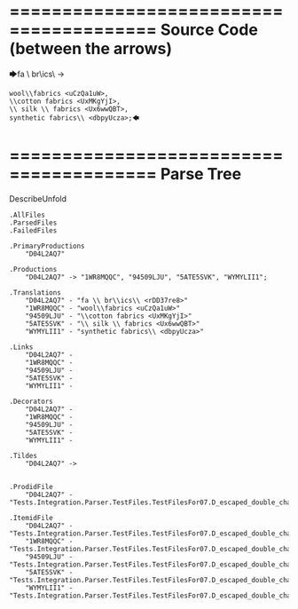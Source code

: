 ========================================
Source Code (between the arrows)
========================================

🡆fa \\ br\\ics\\ <rDD37re8> ->

    wool\\fabrics <uCzQa1uW>,
    \\cotton fabrics <UxMKgYjI>,
    \\ silk \\ fabrics <Ux6wwQBT>,
    synthetic fabrics\\ <dbpyUcza>;🡄

========================================
Parse Tree
========================================
DescribeUnfold

    .AllFiles
    .ParsedFiles
    .FailedFiles

    .PrimaryProductions
        "D04L2AQ7" 

    .Productions
        "D04L2AQ7" -> "1WR8MQQC", "94509LJU", "5ATE5SVK", "WYMYLII1";

    .Translations
        "D04L2AQ7" - "fa \\ br\\ics\\ <rDD37re8>"
        "1WR8MQQC" - "wool\\fabrics <uCzQa1uW>"
        "94509LJU" - "\\cotton fabrics <UxMKgYjI>"
        "5ATE5SVK" - "\\ silk \\ fabrics <Ux6wwQBT>"
        "WYMYLII1" - "synthetic fabrics\\ <dbpyUcza>"

    .Links
        "D04L2AQ7" - 
        "1WR8MQQC" - 
        "94509LJU" - 
        "5ATE5SVK" - 
        "WYMYLII1" - 

    .Decorators
        "D04L2AQ7" - 
        "1WR8MQQC" - 
        "94509LJU" - 
        "5ATE5SVK" - 
        "WYMYLII1" - 

    .Tildes
        "D04L2AQ7" -> 


    .ProdidFile
        "D04L2AQ7" - "Tests.Integration.Parser.TestFiles.TestFilesFor07.D_escaped_double_characters3.ds"

    .ItemidFile
        "D04L2AQ7" - "Tests.Integration.Parser.TestFiles.TestFilesFor07.D_escaped_double_characters3.ds"
        "1WR8MQQC" - "Tests.Integration.Parser.TestFiles.TestFilesFor07.D_escaped_double_characters3.ds"
        "94509LJU" - "Tests.Integration.Parser.TestFiles.TestFilesFor07.D_escaped_double_characters3.ds"
        "5ATE5SVK" - "Tests.Integration.Parser.TestFiles.TestFilesFor07.D_escaped_double_characters3.ds"
        "WYMYLII1" - "Tests.Integration.Parser.TestFiles.TestFilesFor07.D_escaped_double_characters3.ds"

